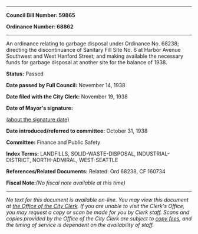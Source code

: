 

********

**Council Bill Number: 59865**
   
**Ordinance Number: 68862**
********

 An ordinance relating to garbage disposal under Ordinance No. 68238; directing the discontinuance of Sanitary Fill Site No. 6 at Harbor Avenue Southwest and West Hanford Street; and making available the necessary funds for garbage disposal at another site for the balance of 1938.

**Status:** Passed
   
**Date passed by Full Council:** November 14, 1938
   
**Date filed with the City Clerk:** November 19, 1938
   
**Date of Mayor's signature:**
   
[(about the signature date)](/~public/approvaldate.htm)
   
   
   
**Date introduced/referred to committee:** October 31, 1938
   
**Committee:** Finance and Public Safety
   
   
**Index Terms:** LANDFILLS, SOLID-WASTE-DISPOSAL, INDUSTRIAL-DISTRICT, NORTH-ADMIRAL, WEST-SEATTLE

**References/Related Documents:** Related: Ord 68238, CF 160734

**Fiscal Note:**_(No fiscal note available at this time)_
********

_No text for this document is available on-line. You may view this document at [the Office of the City Clerk](http://www.seattle.gov/leg/clerk/contactUs.htm). If you are unable to visit the Clerk's Office, you may request a copy or scan be made for you by Clerk staff. Scans and copies provided by the Office of the City Clerk are subject to [copy fees](http://clerk.seattle.gov/~public/clerkfees.htm), and the timing of service is dependent on the availability of staff._

